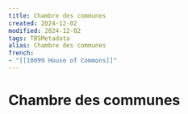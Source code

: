 ```yaml
---
title: Chambre des communes
created: 2024-12-02
modified: 2024-12-02
tags: TBSMetadata
alias: Chambre des communes
french:
- "[[10099 House of Commons]]"
---
```

# Chambre des communes

